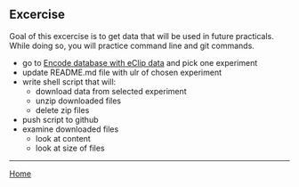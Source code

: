 ## Excercise

Goal of this excercise is to get data that will be used in future practicals. While doing so, you will practice command line and git commands.

- go to [Encode database with eClip data](https://www.encodeproject.org/search/?type=Experiment&control_type!=*&assay_term_name=eCLIP&replicates.library.biosample.donor.organism.scientific_name=Homo%20sapiens&biosample_ontology.term_name=HepG2&status=released) and pick one experiment
- update README.md file with ulr of chosen experiment
- write shell script that will:
  - download data from selected experiment
  - unzip downloaded files
  - delete zip files
- push script to github
- examine downloaded files
  - look at content
  - look at size of files

---

[Home](https://katarinagresova.github.io/DSIB01_2021/cli/index.html)
